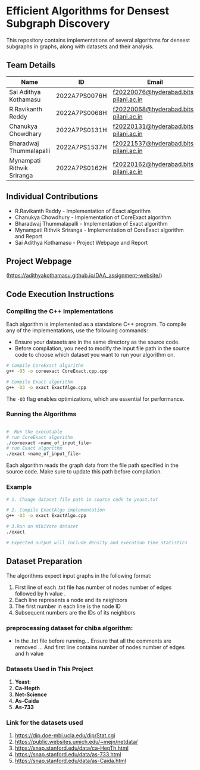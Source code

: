 # Efficient Algorithms for Densest Subgraph Discovery

This repository contains implementations of several algorithms for densest subgraphs in graphs, along with datasets and their analysis.

## Team Details

| Name | ID | Email |
|------|-------|-------|
| Sai Adithya Kothamasu | 2022A7PS0076H | f20220076@hyderabad.bits-pilani.ac.in |
| R.Ravikanth Reddy | 2022A7PS0068H | f20220068@hyderabad.bits-pilani.ac.in |
| Chanukya Chowdhary | 2022A7PS0131H | f20220131@hyderabad.bits-pilani.ac.in |
| Bharadwaj Thummalapalli | 2022A7PS1537H | f20221537@hyderabad.bits-pilani.ac.in |
| Mynampati Rithvik Sriranga | 2022A7PS0162H | f20220162@hyderabad.bits-pilani.ac.in |

## Individual Contributions

- R.Ravikanth Reddy - Implementation of Exact algorithm 
- Chanukya Chowdhury - Implementation of CoreExact algorithm
- Bharadwaj Thummalapalli - Implementation of Exact algorithm
- Mynampati Rithvik Sriranga - Implementation of CoreExact algorithm and Report 
- Sai Adithya Kothamasu - Project Webpage and Report

## Project Webpage

(https://adithyakothamasu.github.io/DAA_assignment-website/)

## Code Execution Instructions

### Compiling the C++ Implementations

Each algorithm is implemented as a standalone C++ program. To compile any of the implementations, use the following commands:
* Ensure your datasets are in the same directory as the source code.
* Before compilation, you need to modify the input file path in the source code to choose which dataset you want to run your algorithm on.

```bash
# Compile CoreExact algorithm
g++ -O3 -o coreexact CoreExact.cpp.cpp

# Compile Exact algorithm
g++ -O3 -o exact ExactAlgo.cpp

```

The `-O3` flag enables optimizations, which are essential for performance.

### Running the Algorithms

```bash

#  Run the executable
# run CoreExact algorithm
./coreexact <name_of_input_file>
# run Exact algorithm
./exact <name_of_input_file>
```

Each algorithm reads the graph data from the file path specified in the source code. Make sure to update this path before compilation.

### Example

```bash
# 1. Change dataset file path in source code to yeast.txt

# 2. Compile ExactAlgo implementation
g++ -O3 -o exact ExactAlgo.cpp

# 3.Run on WikiVote dataset
./exact 

# Expected output will include density and execution time statistics
```

## Dataset Preparation

The algorithms expect input graphs in the following format:
1. First line of each .txt file has number of nodes number of edges followed by h value . 
2. Each line represents a node and its neighbors
3. The first number in each line is the node ID
4. Subsequent numbers are the IDs of its neighbors

### preprocessing dataset for chiba algorithm:
- In the .txt file before running... Ensure that all the comments are removed ... And first line contains number of nodes number of edges and h value
### Datasets Used in This Project

1. **Yeast**:
2. **Ca-Hepth**
3. **Net-Science**
4. **As-Caida**
5. **As-733**

### Link for the datasets used 
1. https://dip.doe-mbi.ucla.edu/dip/Stat.cgi
2. https://public.websites.umich.edu/~mejn/netdata/
3. https://snap.stanford.edu/data/ca-HepTh.html
4. https://snap.stanford.edu/data/as-733.html
5. https://snap.stanford.edu/data/as-Caida.html
 

